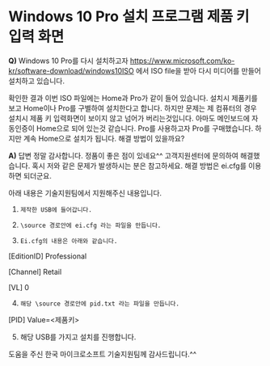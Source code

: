 # Windows 10 Pro 설치 프로그램 제품 키 입력 화면

**Q)** 
Windows 10 Pro를 다시 설치하고자 https://www.microsoft.com/ko-kr/software-download/windows10ISO 에서 
ISO file을 받아 다시 미디어를 만들어 설치하고 있습니다.

확인한 결과 이번 ISO 파일에는 Home과 Pro가 같이 들어 있습니다.
설치시 제품키를 보고 Home이나 Pro를 구별하여 설치한다고 합니다.
하지만 문제는 제 컴퓨터의 경우 설치시 제품 키 입력화면이 보이지 않고 넘어가 버리는것입니다.
아마도 메인보드에 자동인증이 Home으로 되어 있는것 같습니다.
Pro를 사용하고자 Pro를 구매했습니다.
하지만 계속 Home으로 설치가 됩니다.
해결 방법이 있을까요?

**A)**
답변 정말 감사합니다.
정품이 좋은 점이 있네요^^
고객지원센터에 문의하여 해결했습니다.
혹시 저와 같은 문제가 발생하시는 분은 참고하세요.
해결 방법은 ei.cfg를 이용하면 되더군요.

아래 내용은 기술지원팀에서 지원해주신 내용입니다.
1.     제작한 USB에 들어갑니다.
2.     \source 경로안에 ei.cfg 라는 파일을 만듭니다.
3.     Ei.cfg의 내용은 아래와 같습니다.

[EditionID]
Professional


[Channel]
Retail

[VL]
0

4.     해당 \source 경로안에 pid.txt 라는 파일을 만듭니다.
[PID]
Value=<제품키>

 
5. 해당 USB를 가지고 설치를 진행합니다.

도움을 주신 한국 마이크로소프트 기술지원팀께 감사드립니다.^^
